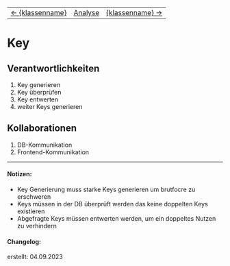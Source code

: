 <table>
<tbody>
  <tr>
    <td>
        <a href='crc-{klassenname}.md'>
            ← {klassenname}
        </a>
    </td>
    <td>
        <a href='CRC_Key.md'>
            Analyse
        </a>
    </td>
    <td>
        <a href='crc-{klassenname}.md'>
            {klassenname} →
        </a>
    </td>
  </tr>
</tbody>
</table>

# Key
## Verantwortlichkeiten
<!-- Wissen, welches verwaltet und angeboten wird, Aktion die angeboten werden, öffentliche Leistung -->
<!-- "Walkthrough" -> Szenarien zur Anwendung des Systems -->
<!-- Nichts, was eine andere Klasse machen könnte -->
<!-- Die Sachen die die Klasse macht -> keiner anderen Klasse geben -->
<!-- zentrale Verantwortlichkeiten vs verteilt -->
1. Key generieren
2. Key überprüfen
3. Key entwerten
4. weiter Keys generieren

## Kollaborationen
<!-- Kann die Klasse die Verantwortlichkeiten selbständig erfüllen? Was benötigt sie von welcher Klasse? -->
<!-- Was weiß die Klasse? Welche anderen Klassen benötigen die Informationen? -->
1. DB-Kommunikation
2. Frontend-Kommunikation

---
#### Notizen:
<!-- Hier Notizen zum Denkprozess, Hintergrundgedanken, Klarstellungen hinzufügen  -->
- Key Generierung muss starke Keys generieren um brutfocre zu erschweren
- Keys müssen in der DB überprüft werden das keine doppelten Keys existieren
- Abgefragte Keys müssen entwerten werden, um ein doppeltes Nutzen zu verhindern

#### Changelog:
erstellt: 04.09.2023
<!-- Hier eventuelle Abänderungen dokumentieren -->